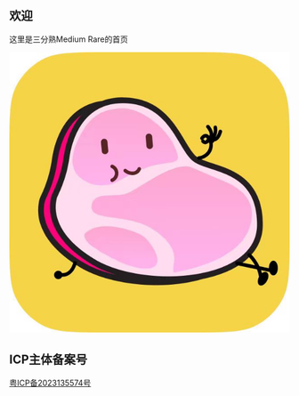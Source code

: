 
## 欢迎

这里是三分熟Medium Rare的首页

![image](images/medium_rare_icon.jpg)

## ICP主体备案号
[粤ICP备2023135574号](https://beian.miit.gov.cn/)


